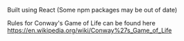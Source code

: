 Built using React (Some npm packages may be out of date)


Rules for Conway's Game of Life can be found here 
https://en.wikipedia.org/wiki/Conway%27s_Game_of_Life


